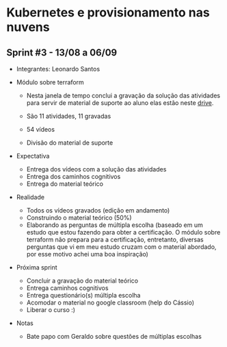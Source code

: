 # Kubernetes e provisionamento nas nuvens

## Sprint #3 - 13/08 a 06/09

- Integrantes: Leonardo Santos

- Módulo sobre terraform
    - Nesta janela de tempo conclui a gravação da solução das atividades para servir de material de suporte ao aluno
    elas estão neste [drive](https://drive.google.com/drive/folders/1MxsLbRlQaOkP7R1syDigoMKh4g1S_Wv5).

    - São 11 atividades, 11 gravadas
    - 54 vídeos
    - Divisão do material de suporte

- Expectativa
    - Entrega dos vídeos com a solução das atividades
    - Entrega dos caminhos cognitivos
    - Entrega do material teórico

- Realidade
    - Todos os vídeos gravados (edição em andamento)
    - Construindo o material teórico (50%)
    - Elaborando as perguntas de múltipla escolha (baseado em um estudo que estou fazendo para obter a certificação.
    O módulo sobre terraform não prepara para a certificação, entretanto, diversas perguntas que vi em meu estudo cruzam com o material abordado, por esse motivo achei uma boa inspiração)

- Próxima sprint
    - Concluir a gravação do material teórico
    - Entrega caminhos cognitivos
    - Entrega questionário(s) múltipla escolha
    - Acomodar o material no google classroom (help do Cássio)
    - Liberar o curso :)


- Notas
    - Bate papo com Geraldo sobre questões de múltiplas escolhas
